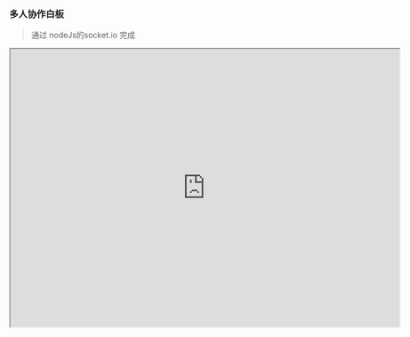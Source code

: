 ### 多人协作白板

> 通过 nodeJs的socket.io 完成

<iframe height=500 width=700 src="https://github.com/qianzhaoy/draw-canvas-team/tree/master/static/perview.gif">

### 下载依赖项
npm install

### 启动
node new.js 
